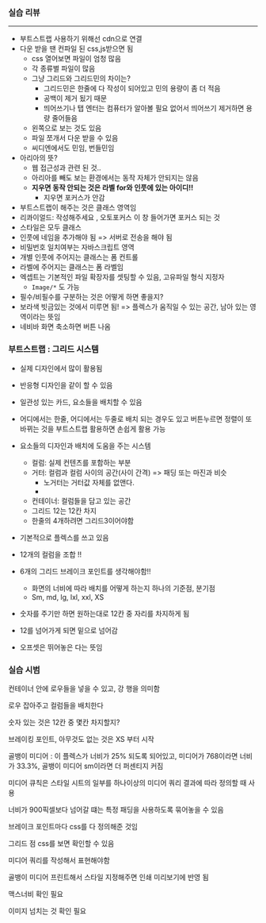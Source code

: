 ### 실습 리뷰 

___

* 부트스트랩 사용하기 위해선 cdn으로 연결
* 다운 받을 땐 컨파일 된 css,js받으면 됨
  * css 열어보면 파일이 엄청 많음
  * 각 종류별 파일이 많음
  * 그냥 그리드와 그리드민의 차이는? 
    * 그리드민은 한줄에 다 작성이 되어있고 민의 용량이 좀 더 적음
    * 공백이 제거 됬기 때문
    * 띄어쓰기나 탭 엔터는 컴퓨터가 알아볼 필요 없어서 띄어쓰기 제거하면 용량 줄어들음
  * 왼쪽으로 보는 것도 있음
  * 파일 쪼개서 다운 받을 수 있음
  * 씨디엔에서도 민임, 번들민임
* 아리아의 뜻? 
  * 웹 접근성과 관련 된 것..
  *  아리아를 빼도 보는 환경에서는 동작 자체가 안되지는 않음
  * **지우면 동작 안되는 것은 라벨 for와 인풋에 있는 아이디!!** 
    * 지우면 포커스가 안감
* 부트스트랩이 해주는 것은 클래스 영역임
* 리콰이얼드: 작성해주세요 , 오토포커스 이 창 들어가면 포커스 되는 것
* 스타일은 모두 클래스
* 인풋에 네임을 추가해야 됨 => 서버로 전송을 해야 됨
* 비밀번호 일치여부는 자바스크립트 영역
* 개별 인풋에 주어지는 클래스는 폼 컨트롤
* 라벨에 주어지는 클래스는 폼 라벨임
* 엑셉트는 기본적인 파일 확장자를 셋팅할 수 있음, 고유파일 형식 지정자 
  * `Image/*` 도 가능
* 필수/비필수를 구분하는 것은 어떻게 하면 좋을지? 
* 보라색 빗금있는 것에서 미루면 됨! => 플렉스가 움직일 수 있는 공간, 남아 있는 영역이라는 뜻임
* 네비바 화면 축소하면 버튼 나옴



### 부트스트랩 : 그리드 시스템

* 실제 디자인에서 많이 활용됨
* 반응형 디자인을 같이 할 수 있음
* 일관성 있는 카드, 요소들을 배치할 수 있음

* 어디에서는 한줄, 어디에서는 두줄로 배치 되는 경우도 있고 버튼누르면 정렬이 또 바뀌는 것을 부트스트랩 활용하면 손쉽게 활용 가능
* 요소들의 디자인과 배치에 도움을 주는 시스템
  * 컬럼: 실제 컨텐츠를 포함하는 부분
  * 거터: 컬럼과 컬럼 사이의 공간(사이 간격) => 패딩 또는 마진과 비슷
    * 노거터는 거터값 자체를 없앤다. 
    * 
  * 컨테이너: 컬럼들을 담고 있는 공간 
  * 그리드 12는 12칸 차지
  * 한줄의 4개하려면 그리드3이어야함
* 기본적으로 플렉스를 쓰고 있음
* 12개의 컬럼을 조합 !! 
* 6개의 그리드 브레이크 포인트를 생각해야함!!
  * 화면의 너비에 따라 배치를 어떻게 하는지 하나의 기준점, 분기점
  *  Sm, md, lg, lxl, xxl, XS
* 숫자를 주기만 하면 원하는대로 12칸 중 자리를 차지하게 됨
* 12를 넘어가게 되면 밑으로 넘어감
* 오프셋은 뛰어놓은 다는 뜻임



### 실습 시범

컨테이너 안에 로우들을 넣을 수 있고, 강 행을 의미함

로우 잡아주고 컬럼들을 배치한다 

숫자 있는 것은 12칸 중 몇칸 차지할지? 

브레이킹 포인트, 아무것도 없는 것은 XS 부터 시작

골뱅이 미디어 : 이 플렉스가 너비가 25% 되도록 되어있고, 미디어가 768이라면 너비가 33.3%, 골뱅이 미디어 sm이라면 더 퍼센티지 커짐

미디어 큐칙은 스타일 시트의 일부를 하나이상의 미디어 쿼리 결과에 따라 정의할 때 사용

너비가 900픽셀보다 넘어갈 떄는 특정 패딩을 사용하도록 묶어놓을 수 있음

브레이크 포인트마다 css를 다 정의해준 것임

그리드 점 css를 보면 확인할 수 있음

미디어 쿼리를 작성해서 표현해야함

골뱅이 미디어 프린트해서 스타일 지정해주면 인쇄 미리보기에 반영 됨

맥스너비 확인 필요 

이미지 넘치는 것 확인 필요 









